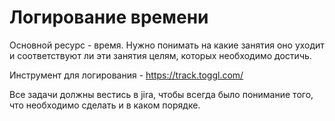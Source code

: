 # Логирование времени

Основной ресурс - время. Нужно понимать на какие занятия оно уходит и соответствуют ли эти занятия целям, которых необходимо достичь.

Инструмент для логирования - https://track.toggl.com/

Все задачи должны вестись в jira, чтобы всегда было понимание того, что необходимо сделать и в каком порядке.
